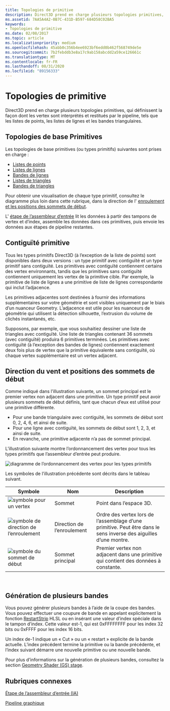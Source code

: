 ```yaml
---
title: Topologies de primitive
description: Direct3D prend en charge plusieurs topologies primitives, qui définissent la façon dont les vertex sont interprétés et restitués par le pipeline, tels que les listes de points, les listes de lignes et les bandes triangulaires.
ms.assetid: 7AA5A4A2-0B7C-431D-B597-684D58C02BA5
keywords:
- Topologies de primitive
ms.date: 02/08/2017
ms.topic: article
ms.localizationpriority: medium
ms.openlocfilehash: 45abb0c356b4ee6923bf6edd0b462f568749de5e
ms.sourcegitcommit: 7b2febddb3e8a17c9ab158abcdd2a59ce126661c
ms.translationtype: MT
ms.contentlocale: fr-FR
ms.lasthandoff: 08/31/2020
ms.locfileid: "89156333"
---
```

# <a name="primitive-topologies"></a>Topologies de primitive


Direct3D prend en charge plusieurs topologies primitives, qui définissent la façon dont les vertex sont interprétés et restitués par le pipeline, tels que les listes de points, les listes de lignes et les bandes triangulaires.

## <a name="span-idprimitive_typesspanspan-idprimitive_typesspanspan-idprimitive_typesspanbasic-primitive-topologies"></a><span id="Primitive_Types"></span><span id="primitive_types"></span><span id="PRIMITIVE_TYPES"></span>Topologies de base Primitives


Les topologies de base primitives (ou types primitifs) suivantes sont prises en charge :

-   [Listes de points](point-lists.md)
-   [Listes de lignes](line-lists.md)
-   [Bandes de lignes](line-strips.md)
-   [Listes de triangles](triangle-lists.md)
-   [Bandes de triangles](triangle-strips.md)

Pour obtenir une visualisation de chaque type primitif, consultez le diagramme plus loin dans cette rubrique, dans la direction de l' [enroulement et les positions des sommets de début](#winding-direction-and-leading-vertex-positions).

L' [étape de l’assembleur d’entrée](input-assembler-stage--ia-.md) lit les données à partir des tampons de vertex et d’index, assemble les données dans ces primitives, puis envoie les données aux étapes de pipeline restantes.

## <a name="span-idprimitive_adjacencyspanspan-idprimitive_adjacencyspanspan-idprimitive_adjacencyspanprimitive-adjacency"></a><span id="Primitive_Adjacency"></span><span id="primitive_adjacency"></span><span id="PRIMITIVE_ADJACENCY"></span>Contiguïté primitive


Tous les types primitifs Direct3D (à l’exception de la liste de points) sont disponibles dans deux versions : un type primitif avec contiguïté et un type primitif sans contiguïté. Les primitives avec contiguïté contiennent certains des vertex environnants, tandis que les primitives sans contiguïté contiennent uniquement les vertex de la primitive cible. Par exemple, la primitive de liste de lignes a une primitive de liste de lignes correspondante qui inclut l’adjacence.

Les primitives adjacentes sont destinées à fournir des informations supplémentaires sur votre géométrie et sont visibles uniquement par le biais d’un nuanceur Geometry. L’adjacence est utile pour les nuanceurs de géométrie qui utilisent la détection silhouette, l’extrusion du volume de clichés instantanés, etc.

Supposons, par exemple, que vous souhaitiez dessiner une liste de triangles avec contiguïté. Une liste de triangles contenant 36 sommets (avec contiguïté) produira 6 primitives terminées. Les primitives avec contiguïté (à l’exception des bandes de lignes) contiennent exactement deux fois plus de vertex que la primitive équivalente sans contiguïté, où chaque vertex supplémentaire est un vertex adjacent.

## <a name="span-idwinding_direction_and_leading_vertex_positionsspanspan-idwinding_direction_and_leading_vertex_positionsspanspan-idwinding_direction_and_leading_vertex_positionsspanspan-idwinding-direction-and-leading-vertex-positionsspanwinding-direction-and-leading-vertex-positions"></a><span id="Winding_Direction_and_Leading_Vertex_Positions"></span><span id="winding_direction_and_leading_vertex_positions"></span><span id="WINDING_DIRECTION_AND_LEADING_VERTEX_POSITIONS"></span><span id="winding-direction-and-leading-vertex-positions"></span>Direction du vent et positions des sommets de début


Comme indiqué dans l’illustration suivante, un sommet principal est le premier vertex non adjacent dans une primitive. Un type primitif peut avoir plusieurs sommets de début définis, tant que chacun d’eux est utilisé pour une primitive différente.

-   Pour une bande triangulaire avec contiguïté, les sommets de début sont 0, 2, 4, 6, et ainsi de suite.
-   Pour une ligne avec contiguïté, les sommets de début sont 1, 2, 3, et ainsi de suite.
-   En revanche, une primitive adjacente n’a pas de sommet principal.

L’illustration suivante montre l’ordonnancement des vertex pour tous les types primitifs que l’assembleur d’entrée peut produire.

![diagramme de l’ordonnancement des vertex pour les types primitifs](images/d3d10-primitive-topologies.png)

Les symboles de l’illustration précédente sont décrits dans le tableau suivant.

| Symbole                                                                                   | Nom              | Description                                                                         |
|------------------------------------------------------------------------------------------|-------------------|-------------------------------------------------------------------------------------|
| ![symbole pour un vertex](images/d3d10-primitive-topologies-vertex.png)                     | Sommet            | Point dans l’espace 3D.                                                                |
| ![symbole de direction de l’enroulement](images/d3d10-primitive-topologies-winding-direction.png) | Direction de l’enroulement | Ordre des vertex lors de l’assemblage d’une primitive. Peut être dans le sens inverse des aiguilles d’une montre. |
| ![symbole du sommet de début](images/d3d10-primitive-topologies-leading-vertex.png)       | Sommet principal    | Premier vertex non adjacent dans une primitive qui contient des données à constante.       |

 

## <a name="span-idgenerating_multiple_stripsspanspan-idgenerating_multiple_stripsspanspan-idgenerating_multiple_stripsspangenerating-multiple-strips"></a><span id="Generating_Multiple_Strips"></span><span id="generating_multiple_strips"></span><span id="GENERATING_MULTIPLE_STRIPS"></span>Génération de plusieurs bandes


Vous pouvez générer plusieurs bandes à l’aide de la coupe des bandes. Vous pouvez effectuer une coupure de bande en appelant explicitement la fonction [RestartStrip](/windows/desktop/direct3dhlsl/dx-graphics-hlsl-so-restartstrip) HLSL ou en insérant une valeur d’index spéciale dans le tampon d’index. Cette valeur est-1, qui est 0xFFFFFFFF pour les index 32 bits ou 0xFFFF pour les index 16 bits.

Un index de-1 indique un « Cut » ou un « restart » explicite de la bande actuelle. L’index précédent termine la primitive ou la bande précédente, et l’index suivant démarre une nouvelle primitive ou une nouvelle bande.

Pour plus d’informations sur la génération de plusieurs bandes, consultez la section [Geometry Shader (GS) stage](geometry-shader-stage--gs-.md).

## <a name="span-idrelated-topicsspanrelated-topics"></a><span id="related-topics"></span>Rubriques connexes


[Étape de l’assembleur d’entrée (IA)](input-assembler-stage--ia-.md)

[Pipeline graphique](graphics-pipeline.md)

 

 